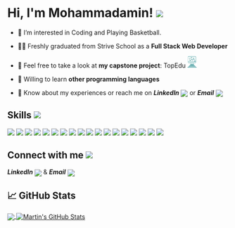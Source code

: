 
### <h1> Hi, I'm Mohammadamin! <img src = "https://raw.githubusercontent.com/MartinHeinz/MartinHeinz/master/wave.gif" width = 50px> </h1>
<p align='center'>





</p>

- 👀 I’m interested in Coding and Playing Basketball.

- 👨‍🎓 Freshly graduated from Strive School as a **Full Stack Web Developer**

- 🔭 Feel free to take a look at **my capstone project**: TopEdu <a href="https://topedu.vercel.app"> <img width = '22px'  src='https://github.com/MSajedian/Topedu-Reactjs/blob/main/public/topedu-logo.svg'/></a>

- 🌱 Willing to learn **other programming languages**

- 📄 Know about my experiences or reach me on ***LinkedIn***  <a href = 'https://www.linkedin.com/in/mohammadamin-sajedian/'> <img paddingTop='25px' width = '22px' align= 'center' src="https://raw.githubusercontent.com/rahulbanerjee26/githubAboutMeGenerator/main/icons/linked-in-alt.svg"/></a> or ***Email*** <a href="mailto:mohammadsajedian@gmail.com"><img paddingTop='25px' width = '22px' align= 'center' src="https://upload.wikimedia.org/wikipedia/commons/thumb/7/7e/Gmail_icon_%282020%29.svg/512px-Gmail_icon_%282020%29.svg.png"/></a>



##  <h2> Skills <img src = "https://media2.giphy.com/media/QssGEmpkyEOhBCb7e1/giphy.gif?cid=ecf05e47a0n3gi1bfqntqmob8g9aid1oyj2wr3ds3mg700bl&rid=giphy.gif" width = 32px> </h2>
 
<span>
 <img width ='32px' src ='https://raw.githubusercontent.com/rahulbanerjee26/githubAboutMeGenerator/main/icons/html.svg'>
 <img width ='32px' src ='https://raw.githubusercontent.com/rahulbanerjee26/githubAboutMeGenerator/main/icons/css.svg'> 
 <img width ='32px' src ='https://raw.githubusercontent.com/rahulbanerjee26/githubAboutMeGenerator/main/icons/javascript.svg'> 
 <img width ='32px' src ='https://raw.githubusercontent.com/rahulbanerjee26/githubAboutMeGenerator/main/icons/reactjs.svg'> 
 <img width ='32px' src ='https://raw.githubusercontent.com/rahulbanerjee26/githubAboutMeGenerator/main/icons/nodejs.svg'>
 <img width ='32px' src ='https://raw.githubusercontent.com/rahulbanerjee26/githubAboutMeGenerator/main/icons/express.svg'>
 <img width ='32px' src ='https://raw.githubusercontent.com/rahulbanerjee26/githubAboutMeGenerator/main/icons/mongodb.svg'>
 <img width ='32px' src ='https://raw.githubusercontent.com/rahulbanerjee26/githubAboutMeGenerator/main/icons/postgresql.svg'>
 <img width ='32px' src ='https://raw.githubusercontent.com/rahulbanerjee26/githubAboutMeGenerator/main/icons/typescript.svg'>
 <img width ='32px' src ='https://raw.githubusercontent.com/rahulbanerjee26/githubAboutMeGenerator/main/icons/redux.svg'> 
 <img width ='32px' src ='https://raw.githubusercontent.com/rahulbanerjee26/githubAboutMeGenerator/main/icons/bootstrap.svg'>
 <img width ='32px' src ='https://raw.githubusercontent.com/rahulbanerjee26/githubAboutMeGenerator/main/icons/github.svg'> 
 <img width ='32px' src ='https://raw.githubusercontent.com/rahulbanerjee26/githubAboutMeGenerator/main/icons/heroku.svg'> 
 <img width ='32px' src ='https://github.com/MSajedian/MSajedian/blob/main/icons/mongoosejs.png'> 
 <img width ='32px' src ='https://github.com/MSajedian/MSajedian/blob/main/icons/react-bootstrap.png'> 
 <img width ='32px' src ='https://github.com/MSajedian/MSajedian/blob/main/icons/ci-cd.png'> 
 <img width ='32px' src ='https://github.com/MSajedian/MSajedian/blob/main/icons/jest.png'> 
 <img width ='32px' src ='https://github.com/MSajedian/MSajedian/blob/main/icons/restapi.png'> 
</span>

<h2> Connect with me <img src='https://raw.githubusercontent.com/ShahriarShafin/ShahriarShafin/main/Assets/handshake.gif' width="100px"> </h2>

***LinkedIn***  <a href = 'https://www.linkedin.com/in/mohammadamin-sajedian'> <img width = '32px' align= 'center' src="https://raw.githubusercontent.com/rahulbanerjee26/githubAboutMeGenerator/main/icons/linked-in-alt.svg"/></a> & ***Email*** <a href="mailto:mohammadsajedian@gmail.com"><img paddingTop='25px' width = '22px' align= 'center' src="https://upload.wikimedia.org/wikipedia/commons/thumb/7/7e/Gmail_icon_%282020%29.svg/512px-Gmail_icon_%282020%29.svg.png"/></a>


## &#x1f4c8; GitHub Stats




<!-- <a href="https://github.com/anuraghazra/github-readme-stats">
<img align="left" src="https://github-readme-stats.vercel.app/api?username=MSajedian&count_private=true&show_icons=true&theme=light" />
</a>
<a href="https://github.com/anuraghazra/convoychat">
<img align="center" src="https://github-readme-stats.vercel.app/api/top-langs/?username=MSajedian&theme=light" />
</a> -->

<a href="https://github.com/MSajedian/MSajedian">
  <img align="center" src="https://github-readme-stats.vercel.app/api/top-langs/?username=MSajedian&hide=java,html,tex&title_color=ffffff&text_color=c9cacc&icon_color=2bbc8a&bg_color=1d1f21&langs_count=3" />
</a>
<a href="https://github.com/MSajedian/MSajedian">
  <img align="center" src="https://github-readme-stats.vercel.app/api?username=MSajedian&show_icons=true&line_height=27&count_private=true&title_color=ffffff&text_color=c9cacc&icon_color=2bbc8a&bg_color=1d1f21" alt="Martin's GitHub Stats" />
</a>
